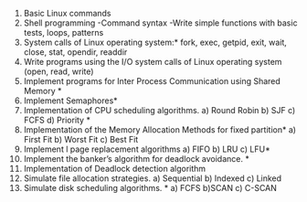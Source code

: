 1. Basic Linux commands
2. Shell programming
  -Command syntax
  -Write simple functions with basic tests, loops, patterns
3. System calls of Linux operating system:*
fork, exec, getpid, exit, wait, close, stat, opendir, readdir
4. Write programs using the I/O system calls of Linux operating system (open, read, write)
5. Implement programs for Inter Process Communication using Shared Memory *
6. Implement Semaphores*
7. Implementation of CPU scheduling algorithms. a) Round Robin b) SJF c) FCFS d)
Priority *
8. Implementation of the Memory Allocation Methods for fixed partition*
a) First Fit b) Worst Fit c) Best Fit
9. Implement l page replacement algorithms a) FIFO b) LRU c) LFU*
10. Implement the banker’s algorithm for deadlock avoidance. *
11. Implementation of Deadlock detection algorithm
12. Simulate file allocation strategies.
a) Sequential b) Indexed c) Linked
13. Simulate disk scheduling algorithms. *
a) FCFS b)SCAN c) C-SCAN
